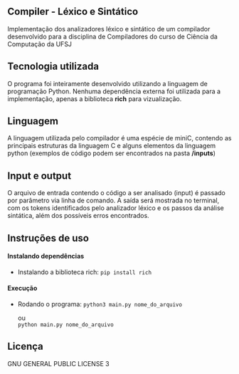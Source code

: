 ## Compiler - Léxico e Sintático

Implementação dos analizadores léxico e sintático de um compilador desenvolvido para a disciplina de Compiladores do curso de Ciência da Computação da UFSJ

## Tecnologia utilizada

O programa foi inteiramente desenvolvido utilizando a linguagem de programação Python. Nenhuma dependência externa foi utilizada para a implementação, apenas a biblioteca __rich__ para vizualização.

## Linguagem
A linguagem utilizada pelo compilador é uma espécie de miniC, contendo as principais estruturas da linguagem C e alguns elementos da linguagem python (exemplos de código podem ser encontrados na pasta __/inputs__)

## Input e output
O arquivo de entrada contendo o código a ser analisado (input) é passado por parâmetro via linha de comando. A saída será mostrada no terminal, com os tokens identificados pelo analizador léxico e os passos da análise sintática, além dos possíveis erros encontrados.

## Instruções de uso

#### Instalando dependências
* Instalando a biblioteca rich:
    `pip install rich`  

#### Execução
* Rodando o programa:
    `python3 main.py nome_do_arquivo`
      
    ou  
    `python main.py nome_do_arquivo`

## Licença

GNU GENERAL PUBLIC LICENSE 3






